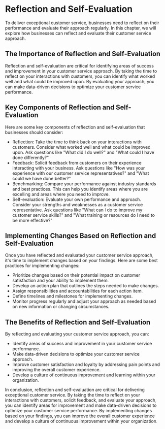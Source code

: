 Reflection and Self-Evaluation
==========================================================================================

To deliver exceptional customer service, businesses need to reflect on their performance and evaluate their approach regularly. In this chapter, we will explore how businesses can reflect and evaluate their customer service approach.

The Importance of Reflection and Self-Evaluation
------------------------------------------------

Reflection and self-evaluation are critical for identifying areas of success and improvement in your customer service approach. By taking the time to reflect on your interactions with customers, you can identify what worked well and what could be improved upon. By evaluating your approach, you can make data-driven decisions to optimize your customer service performance.

Key Components of Reflection and Self-Evaluation
------------------------------------------------

Here are some key components of reflection and self-evaluation that businesses should consider:

* Reflection: Take the time to think back on your interactions with customers. Consider what worked well and what could be improved upon. Ask questions like "What did I do well?" and "What could I have done differently?"
* Feedback: Solicit feedback from customers on their experience interacting with your business. Ask questions like "How was your experience with our customer service representatives?" and "What could we have done better?"
* Benchmarking: Compare your performance against industry standards and best practices. This can help you identify areas where you are excelling and areas where you need to improve.
* Self-evaluation: Evaluate your own performance and approach. Consider your strengths and weaknesses as a customer service representative. Ask questions like "What can I do to improve my customer service skills?" and "What training or resources do I need to be more effective?"

Implementing Changes Based on Reflection and Self-Evaluation
------------------------------------------------------------

Once you have reflected and evaluated your customer service approach, it's time to implement changes based on your findings. Here are some best practices for implementing changes:

* Prioritize changes based on their potential impact on customer satisfaction and your ability to implement them.
* Develop an action plan that outlines the steps needed to make changes.
* Assign responsibilities and accountabilities for each action item.
* Define timelines and milestones for implementing changes.
* Monitor progress regularly and adjust your approach as needed based on new information or changing circumstances.

The Benefits of Reflection and Self-Evaluation
----------------------------------------------

By reflecting and evaluating your customer service approach, you can:

* Identify areas of success and improvement in your customer service performance.
* Make data-driven decisions to optimize your customer service approach.
* Improve customer satisfaction and loyalty by addressing pain points and improving the overall customer experience.
* Develop a culture of continuous improvement and learning within your organization.

In conclusion, reflection and self-evaluation are critical for delivering exceptional customer service. By taking the time to reflect on your interactions with customers, solicit feedback, and evaluate your approach, you can identify areas for improvement and make data-driven decisions to optimize your customer service performance. By implementing changes based on your findings, you can improve the overall customer experience and develop a culture of continuous improvement within your organization.
